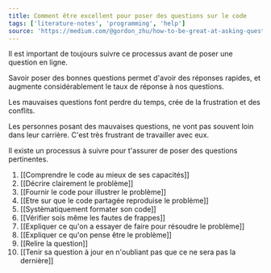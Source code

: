 ```yaml
---
title: Comment être excellent pour poser des questions sur le code
tags: ['literature-notes', 'programming', 'help']
source: 'https://medium.com/@gordon_zhu/how-to-be-great-at-asking-questions-e37be04d0603'
---
```


Il est important de toujours suivre ce processus avant de poser une question en ligne. 

Savoir poser des bonnes questions permet d'avoir des réponses rapides, et augmente considérablement le taux de réponse à nos questions.

Les mauvaises questions font perdre du temps, crée de la frustration et des conflits.

Les personnes posant des mauvaises questions, ne vont pas souvent loin dans leur carrière. C'est très frustrant de travailler avec eux.

Il existe un processus à suivre pour t'assurer de poser des questions pertinentes.

1. [[Comprendre le code au mieux de ses capacités]]
2. [[Décrire clairement le problème]]
3. [[Fournir le code pour illustrer le problème]]
4. [[Etre sur que le code partagée reproduise le problème]]
5. [[Systèmatiquement formater son code]]
6. [[Vérifier sois même les fautes de frappes]]
7. [[Expliquer ce qu'on a essayer de faire pour résoudre le problème]]
8. [[Expliquer ce qu'on pense être le problème]]
9. [[Relire la question]]
10. [[Tenir sa question à jour en n'oubliant pas que ce ne sera pas la dernière]]